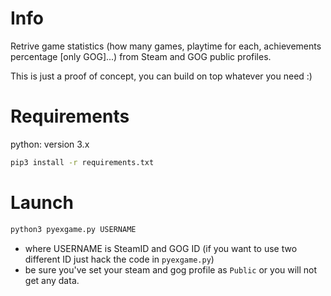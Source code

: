 # Info

Retrive game statistics (how many games, playtime for each, achievements percentage [only GOG]...) from Steam and GOG public profiles.

This is just a proof of concept, you can build on top whatever you need :)

# Requirements

python: version 3.x

```sh
pip3 install -r requirements.txt
```

# Launch

```sh
python3 pyexgame.py USERNAME
```

-   where USERNAME is SteamID and GOG ID (if you want to use two different ID just hack the code in `pyexgame.py`)
-   be sure you've set your steam and gog profile as `Public` or you will not get any data.
